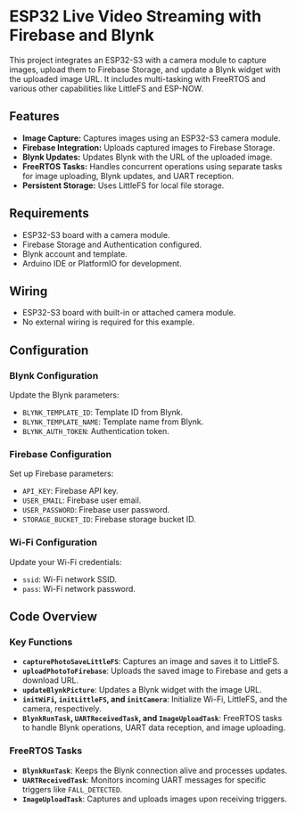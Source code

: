 # ESP32 Live Video Streaming with Firebase and Blynk

This project integrates an ESP32-S3 with a camera module to capture images, upload them to Firebase Storage, and update a Blynk widget with the uploaded image URL. It includes multi-tasking with FreeRTOS and various other capabilities like LittleFS and ESP-NOW.

## Features
- **Image Capture:** Captures images using an ESP32-S3 camera module.
- **Firebase Integration:** Uploads captured images to Firebase Storage.
- **Blynk Updates:** Updates Blynk with the URL of the uploaded image.
- **FreeRTOS Tasks:** Handles concurrent operations using separate tasks for image uploading, Blynk updates, and UART reception.
- **Persistent Storage:** Uses LittleFS for local file storage.

## Requirements
- ESP32-S3 board with a camera module.
- Firebase Storage and Authentication configured.
- Blynk account and template.
- Arduino IDE or PlatformIO for development.

## Wiring
- ESP32-S3 board with built-in or attached camera module.
- No external wiring is required for this example.

## Configuration

### Blynk Configuration
Update the Blynk parameters:
- `BLYNK_TEMPLATE_ID`: Template ID from Blynk.
- `BLYNK_TEMPLATE_NAME`: Template name from Blynk.
- `BLYNK_AUTH_TOKEN`: Authentication token.

### Firebase Configuration
Set up Firebase parameters:
- `API_KEY`: Firebase API key.
- `USER_EMAIL`: Firebase user email.
- `USER_PASSWORD`: Firebase user password.
- `STORAGE_BUCKET_ID`: Firebase storage bucket ID.

### Wi-Fi Configuration
Update your Wi-Fi credentials:
- `ssid`: Wi-Fi network SSID.
- `pass`: Wi-Fi network password.

## Code Overview

### Key Functions
- **`capturePhotoSaveLittleFS`**: Captures an image and saves it to LittleFS.
- **`uploadPhotoToFirebase`**: Uploads the saved image to Firebase and gets a download URL.
- **`updateBlynkPicture`**: Updates a Blynk widget with the image URL.
- **`initWiFi`, `initLittleFS`, and `initCamera`**: Initialize Wi-Fi, LittleFS, and the camera, respectively.
- **`BlynkRunTask`, `UARTReceivedTask`, and `ImageUploadTask`**: FreeRTOS tasks to handle Blynk operations, UART data reception, and image uploading.

### FreeRTOS Tasks
- **`BlynkRunTask`**: Keeps the Blynk connection alive and processes updates.
- **`UARTReceivedTask`**: Monitors incoming UART messages for specific triggers like `FALL_DETECTED`.
- **`ImageUploadTask`**: Captures and uploads images upon receiving triggers.